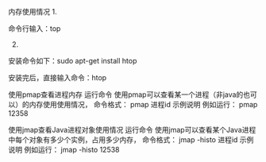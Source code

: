 
内存使用情况
1.

命令行输入：top

2.

安装命令如下：sudo apt-get install htop

安装完后，直接输入命令：htop

使用pmap查看进程内存
运行命令
使用pmap可以查看某一个进程（非java的也可以）的内存使用使用情况，
命令格式：
pmap 进程id
示例说明
例如运行：
pmap 12358

使用jmap查看Java进程对象使用情况
运行命令
使用jmap可以查看某个Java进程中每个对象有多少个实例，占用多少内存，
命令格式：
jmap -histo 进程id
示例说明
例如运行：
jmap -histo  12538
